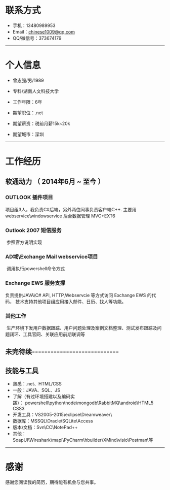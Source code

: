 # 联系方式

- 手机：13480989953
- Email：chinese1009@qq.com
- QQ/微信号：373674179

---

# 个人信息

 - 曾志强/男/1989 
 - 专科/湖南人文科技大学
 - 工作年限：6年

 - 期望职位：.net 
 - 期望薪资：税前月薪15k~20k
 - 期望城市：深圳
---

# 工作经历

## 软通动力 （ 2014年6月 ~ 至今 ）

### OUTLOOK 插件项目
项目组3人，我负责C#后端，另外两位同事负责客户端C++. 
主要用 webservice\windowservice
后台数据管理 MVC+EXT6

### Outlook 2007 短信服务
  参照官方说明实现
### AD域\Exchange Mail webservice项目
  调用执行powershell命令方式
### Exchange EWS 服务支撑
  负责提供JAVA\C# API, HTTP,Webservcie 等方式访问 Exchange EWS 的代码， 技术支持其他项目组应用接入邮件、日历、找人等功能。
### 其他工作
  生产环境下发用户数据跟踪、用户问题处理及案例文档整理、测试发布跟踪及问题闭环、工具官网、关联应用前期联调等

## 未完待续----------------------------

## 技能与工具

- 熟悉：.net、HTML/CSS
- 一般：JAVA、SQL、JS
- 了解（有过环境搭建以及编码实践）： powershell\python\node\mongodb\RabbitMQ\android\HTML5 CSS3   
- 开发工具：VS2005-2015\eclipse\Dreamweaver\
- 数据库：MSSQL\Oracle\SQLite\Access
- 版本\文档：Svn\CC\NotePad++
- 其他：SoapUI\Wireshark\mapi\PyCharm\hbuilder\XMind\visio\Postman\等
---

# 感谢
感谢您阅读我的简历，期待能有机会与您共事。


